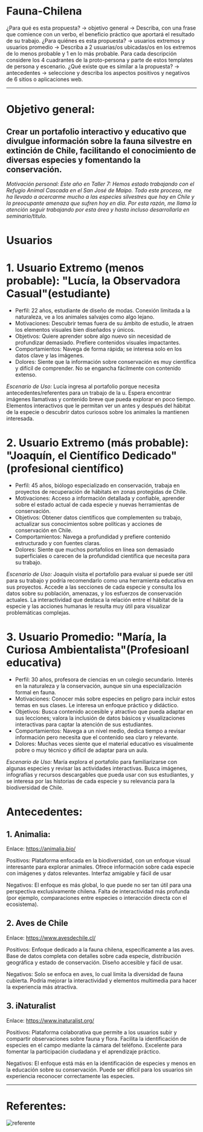 # Fauna-Chilena
¿Para qué es esta propuesta? → objetivo general → Describa, con una frase que comience con un verbo, el beneficio práctico que aportará el resultado de su trabajo.
¿Para quiénes es esta propuesta? → usuarios extremos y usuarios promedio → Describa a 2 usuarias/os ubicadas/os en los extremos de lo menos probable y 1 en lo más probable. Para cada descripción considere los 4 cuadrantes de la proto-persona y parte de estos templates de persona y escenario.
¿Qué existe que es similar a la propuesta? → antecedentes → seleccione y describa los aspectos positivos y negativos de 6 sitios o aplicaciones web.

----

# Objetivo general: 
## Crear un portafolio interactivo y educativo que divulgue información sobre la fauna silvestre en extinción de Chile, facilitando el conocimiento de diversas especies y fomentando la conservación. 

*Motivación personal: Este año en Taller 7: Hemos estado trabajando con el Refugio Animal Cascada en el San José de Maipo. Todo este proceso, me ha llevado a acercarme mucho a las especies silvestres que hay en Chile y la preocupante amenaza que sufren hoy en día. Por esta razón, me llama la atención seguir trabajando por esta área y hasta incluso desarrollarla en seminario/titulo.*

# Usuarios 
# 1. Usuario Extremo (menos probable): "Lucía, la Observadora Casual"(estudiante)
- Perfil: 22 años, estudiante de diseño de modas. Conexión limitada a la naturaleza, ve a los animales salvajes como algo lejano.
- Motivaciones: Descubrir temas fuera de su ámbito de estudio, le atraen los elementos visuales bien diseñados y únicos.
- Objetivos: Quiere aprender sobre algo nuevo sin necesidad de profundizar demasiado. Prefiere contenidos visuales impactantes.
- Comportamientos: Navega de forma rápida; se interesa solo en los datos clave y las imágenes.
- Dolores: Siente que la información sobre conservación es muy científica y difícil de comprender. No se engancha fácilmente con contenido extenso.
  
*Escenario de Uso:* 
Lucía ingresa al portafolio porque necesita antecedentes/referentes para un trabajo de la u. Espera encontrar imágenes llamativas y contenido breve que pueda explorar en poco tiempo. Elementos interactivos que le permitan ver un antes y después del hábitat de la especie o descubrir datos curiosos sobre los animales la mantienen interesada.

# 2. Usuario Extremo (más probable): "Joaquín, el Científico Dedicado"(profesional científico)
- Perfil: 45 años, biólogo especializado en conservación, trabaja en proyectos de recuperación de hábitats en zonas protegidas de Chile.
- Motivaciones: Acceso a información detallada y confiable, aprender sobre el estado actual de cada especie y nuevas herramientas de conservación.
- Objetivos: Obtener datos científicos que complementen su trabajo, actualizar sus conocimientos sobre políticas y acciones de conservación en Chile.
- Comportamientos: Navega a profundidad y prefiere contenido estructurado y con fuentes claras.
- Dolores: Siente que muchos portafolios en línea son demasiado superficiales o carecen de la profundidad científica que necesita para su trabajo.
  
*Escenario de Uso:*
Joaquín visita el portafolio para evaluar si puede ser útil para su trabajo y podría recomendarlo como una herramienta educativa en sus proyectos. Accede a las secciones de cada especie y consulta los datos sobre su población, amenazas, y los esfuerzos de conservación actuales. La interactividad que destaca la relación entre el hábitat de la especie y las acciones humanas le resulta muy útil para visualizar problemáticas complejas.

# 3. Usuario Promedio: "María, la Curiosa Ambientalista"(Profesioanl educativa) 
- Perfil: 30 años, profesora de ciencias en un colegio secundario. Interés en la naturaleza y la conservación, aunque sin una especialización formal en fauna.
- Motivaciones: Conocer más sobre especies en peligro para incluir estos temas en sus clases. Le interesa un enfoque práctico y didáctico.
- Objetivos: Busca contenido accesible y atractivo que pueda adaptar en sus lecciones; valora la inclusión de datos básicos y visualizaciones interactivas para captar la atención de sus estudiantes.
- Comportamientos: Navega a un nivel medio, dedica tiempo a revisar información pero necesita que el contenido sea claro y relevante.
- Dolores: Muchas veces siente que el material educativo es visualmente pobre o muy técnico y difícil de adaptar para un aula.
  
*Escenario de Uso:*
María explora el portafolio para familiarizarse con algunas especies y revisar las actividades interactivas. Busca imágenes, infografías y recursos descargables que pueda usar con sus estudiantes, y se interesa por las historias de cada especie y su relevancia para la biodiversidad de Chile.


# Antecedentes: 

## 1. Animalia:
Enlace: https://animalia.bio/

Positivos:
Plataforma enfocada en la biodiversidad, con un enfoque visual interesante para explorar animales.
Ofrece información sobre cada especie con imágenes y datos relevantes.
Interfaz amigable y fácil de usar

Negativos:
El enfoque es más global, lo que puede no ser tan útil para una perspectiva exclusivamente chilena.
Falta de interactividad más profunda (por ejemplo, comparaciones entre especies o interacción directa con el ecosistema).

## 2. Aves de Chile
Enlace: https://www.avesdechile.cl/

Positivos:
Enfoque dedicado a la fauna chilena, específicamente a las aves.
Base de datos completa con detalles sobre cada especie, distribución geográfica y estado de conservación.
Diseño accesible y fácil de usar.

Negativos:
Solo se enfoca en aves, lo cual limita la diversidad de fauna cubierta.
Podría mejorar la interactividad y elementos multimedia para hacer la experiencia más atractiva.

## 3. iNaturalist
Enlace: https://www.inaturalist.org/

Positivos:
Plataforma colaborativa que permite a los usuarios subir y compartir observaciones sobre fauna y flora.
Facilita la identificación de especies en el campo mediante la cámara del teléfono.
Excelente para fomentar la participación ciudadana y el aprendizaje práctico.

Negativos:
El enfoque está más en la identificación de especies y menos en la educación sobre su conservación.
Puede ser difícil para los usuarios sin experiencia reconocer correctamente las especies.

----
# Referentes:


![referente](https://github.com/user-attachments/assets/8ffdd016-4408-4765-9395-ea06d16568a7)






